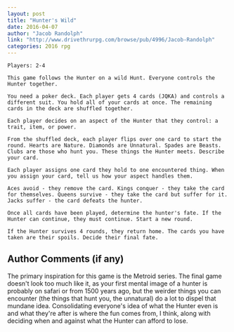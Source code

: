 ```yaml
---
layout: post
title: "Hunter's Wild"
date: 2016-04-07
author: "Jacob Randolph"
link: "http://www.drivethrurpg.com/browse/pub/4996/Jacob-Randolph"
categories: 2016 rpg
---
```

```
Players: 2-4

This game follows the Hunter on a wild Hunt. Everyone controls the Hunter together.

You need a poker deck. Each player gets 4 cards (JQKA) and controls a different suit. You hold all of your cards at once. The remaining cards in the deck are shuffled together.

Each player decides on an aspect of the Hunter that they control: a trait, item, or power.

From the shuffled deck, each player flips over one card to start the round. Hearts are Nature. Diamonds are Unnatural. Spades are Beasts. Clubs are those who hunt you. These things the Hunter meets. Describe your card.

Each player assigns one card they hold to one encountered thing. When you assign your card, tell us how your aspect handles them.

Aces avoid - they remove the card. Kings conquer - they take the card for themselves. Queens survive - they take the card but suffer for it. Jacks suffer - the card defeats the hunter.

Once all cards have been played, determine the hunter's fate. If the Hunter can continue, they must continue. Start a new round.

If the Hunter survives 4 rounds, they return home. The cards you have taken are their spoils. Decide their final fate.
```
## Author Comments (if any)

The primary inspiration for this game is the Metroid series. The final game doesn't look too much like it, as your first mental image of a hunter is probably on safari or from 1500 years ago, but the weirder things you can encounter (the things that hunt you, the unnatural) do a lot to dispel that mundane idea. Consolidating everyone's idea of what the Hunter even is and what they're after is where the fun comes from, I think, along with deciding when and against what the Hunter can afford to lose.
